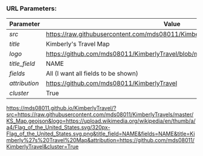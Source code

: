 
### URL Parameters:

| Parameter     | Value                                                                      |
| ------------- | ---------------------------------------------------------------------------------|
| _src_         | https://raw.githubusercontent.com/mds08011/KimberlyTravels/master/KS_Map.geojson |
| _title_       | Kimberly's Travel Map                                                            |
| _logo_        | https://github.com/mds08011/KimberlyTravel/blob/master/assets/img/favicon.ico    |
| _title_field_ | NAME                                                                             |
| _fields_      | All (I want all fields to be shown)                                              |
| _attribution_ | https://github.com/mds08011/KimberlyTravel                                       |
| _cluster_     | True                                                                             |


https://mds08011.github.io/KimberlyTravel/?src=https://raw.githubusercontent.com/mds08011/KimberlyTravels/master/KS_Map.geojson&logo=https://upload.wikimedia.org/wikipedia/en/thumb/a/a4/Flag_of_the_United_States.svg/320px-Flag_of_the_United_States.svg.png&title_field=NAME&fields=NAME&title=Kimberly%27s%20Travel%20Map&attribution=https://github.com/mds08011/KimberlyTravel&cluster=True
